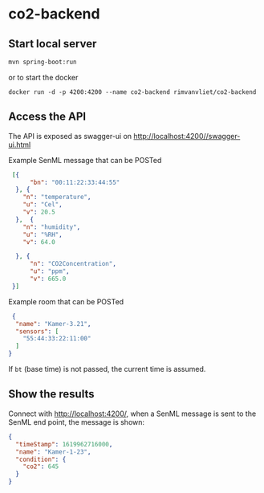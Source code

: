 # co2-backend

## Start local server
```bash
mvn spring-boot:run
```
or to start the docker
```
docker run -d -p 4200:4200 --name co2-backend rimvanvliet/co2-backend
```

## Access the API

The API is exposed as swagger-ui on <http://localhost:4200//swagger-ui.html>

Example SenML message that can be POSTed
```json
 [{
      "bn": "00:11:22:33:44:55"
  }, {
    "n": "temperature",
    "u": "Cel",
    "v": 20.5
  },  {
    "n": "humidity",
    "u": "%RH",
    "v": 64.0

  }, {
      "n": "CO2Concentration",
      "u": "ppm",
      "v": 665.0
 }]
```
Example room that can be POSTed
```json
 {
  "name": "Kamer-3.21",
  "sensors": [
    "55:44:33:22:11:00"
  ]
}
```

If `bt` (base time) is not passed, the current time is assumed. 

## Show the results
Connect with <http://localhost:4200/>, when a SenML message is sent to the SenML end point, the message is shown:
```json
{
  "timeStamp": 1619962716000,
  "name": "Kamer-1-23",
  "condition": {
    "co2": 645
  }
}
```
